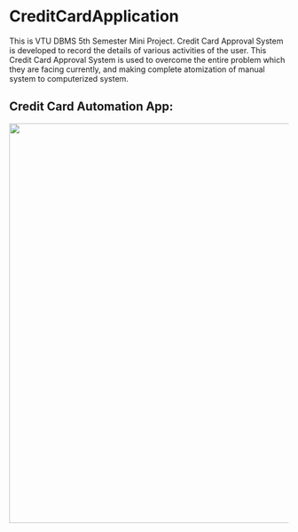 # CreditCardApplication
This is VTU DBMS 5th Semester Mini Project. Credit Card Approval System is developed to record the details of various activities of the user. This Credit Card Approval System is used to overcome the entire problem which they are facing currently, and making complete atomization of manual system to computerized system.

## Credit Card Automation App: 
<p float="left">
 <img src="https://github.com/deepakjaiswal2018/CreditCardApplication/blob/master/Project_Demo/1.png" width="1080" height="720" />

</p>
